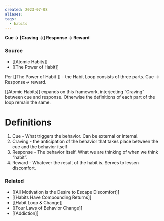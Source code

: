 ```yaml
---
created: 2023-07-08
aliases: 
tags:
  - habits
---
```

**Cue → [Craving →] Response → Reward**

### Source
- [[Atomic Habits]]
- [[The Power of Habit]]

Per [[The Power of Habit ]]  - the Habit Loop consists of three parts. Cue → Response→ reward.

[[Atomic Habits]]  expands on this framework, interjecting “Craving” between cue and response. Otherwise the definitions of each part of the loop remain the same.

# Definitions

1. Cue - What triggers the behavior. Can be external or internal.
2. Craving - the anticipation of the behavior that takes place between the cue and the behavior itself
3. Response - The behavior itself. What we are thinking of when we think “habit”.
4. Reward - Whatever the result of the habit is. Serves to lessen discomfort. 

### Related
- [[All Motivation is the Desire to Escape Discomfort]]
- [[Habits Have Compounding Returns]]
- [[Habit Loop & Change]]
- [[Four Laws of Behavior Change]]
- [[Addiction]]